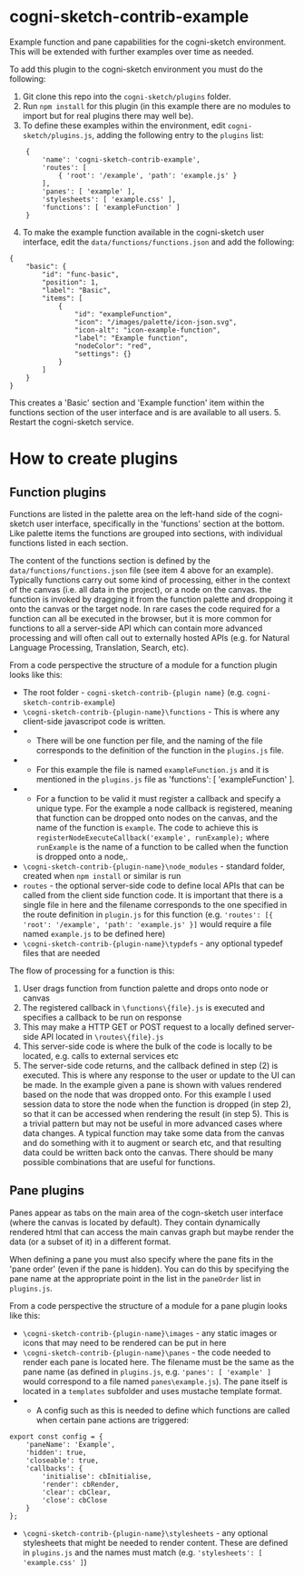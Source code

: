 # cogni-sketch-contrib-example
Example function and pane capabilities for the cogni-sketch environment.
This will be extended with further examples over time as needed.

To add this plugin to the cogni-sketch environment you must do the following:
1. Git clone this repo into the `cogni-sketch/plugins` folder.
2. Run `npm install` for this plugin (in this example there are no modules to import but for real plugins there may well be).
3. To define these examples within the environment, edit `cogni-sketch/plugins.js`, adding the following entry to the `plugins` list:
```
    {
        'name': 'cogni-sketch-contrib-example',
        'routes': [
            { 'root': '/example', 'path': 'example.js' }
        ],
        'panes': [ 'example' ],
        'stylesheets': [ 'example.css' ],
        'functions': [ 'exampleFunction' ]
    }
```    
4. To make the example function available in the cogni-sketch user interface, edit the `data/functions/functions.json` and add the following:
```
{
    "basic": {
        "id": "func-basic",
        "position": 1,
        "label": "Basic",
        "items": [
            {
                "id": "exampleFunction",
                "icon": "/images/palette/icon-json.svg",
                "icon-alt": "icon-example-function",
                "label": "Example function",
                "nodeColor": "red",
                "settings": {}
            }
        ]
    }
}
```
This creates a 'Basic' section and 'Example function' item within the functions section of the user interface and is are available to all users.
5. Restart the cogni-sketch service.

# How to create plugins

## Function plugins
Functions are listed in the palette area on the left-hand side of the cogni-sketch user interface, specifically in the 'functions' section at the bottom.  Like palette items the functions are grouped into sections, with individual functions listed in each section.

The content of the functions section is defined by the `data/functions/functions.json` file (see item 4 above for an example).
Typically functions carry out some kind of processing, either in the context of the canvas (i.e. all data in the project), or a node on the canvas.  the function is invoked by dragging it from the function palette and droppoing it onto the canvas or the target node.  In rare cases the code required for a function can all be executed in the browser, but it is more common for functions to all a server-side API which can contain more advanced processing and will often call out to externally hosted APIs (e.g. for Natural Language Processing, Translation, Search, etc).

From a code perspective the structure of a module for a function plugin looks like this:

* The root folder - `cogni-sketch-contrib-{plugin name}` (e.g. `cogni-sketch-contrib-example`)
* `\cogni-sketch-contrib-{plugin-name}\functions` - This is where any client-side javascripot code is written.
* * There will be one function per file, and the naming of the file corresponds to the definition of the function in the `plugins.js` file.
* * For this example the file is named `exampleFunction.js` and it is mentioned in the `plugins.js` file as 'functions': [ 'exampleFunction' ].
* * For a function to be valid it must register a callback and specify a unique type.  For the example a node callback is registered, meaning that function can be dropped onto nodes on the canvas, and the name of the function is `example`.  The code to achieve this is `registerNodeExecuteCallback('example', runExample);` where `runExample` is the name of a function to be called when the function is dropped onto a node,.
* `\cogni-sketch-contrib-{plugin-name}\node_modules` - standard folder, created when `npm install` or similar is run
* `routes` - the optional server-side code to define local APIs that can be called from the client side function code.  It is important that there is a single file in here and the filename corresponds to the one specified in the route definition in `plugin.js` for this function (e.g. `'routes': [{ 'root': '/example', 'path': 'example.js' }]` would require a file named `example.js` to be defined here)
* `\cogni-sketch-contrib-{plugin-name}\typdefs` - any optional typedef files that are needed

The flow of processing for a function is this:
1. User drags function from function palette and drops onto node or canvas
2. The registered callback in `\functions\{file}.js` is executed and specifies a callback to be run on response
3. This may make a HTTP GET or POST request to a locally defined server-side API located in `\routes\{file}.js`
4. This server-side code is where the bulk of the code is locally to be located, e.g. calls to external services etc
5. The server-side code returns, and the callback defined in step (2) is executed.  This is where any response to the user or update to the UI can be made.  In the example given a pane is shown with values rendered based on the node that was dropped onto.  For this example I used session data to store the node when the function is dropped (in step 2), so that it can be accessed when rendering the result (in step 5).  This is a trivial pattern but may not be useful in more advanced cases where data changes.  A typical function may take some data from the canvas and do something with it to augment or search etc, and that resulting data could be written back onto the canvas.  There should be many possible combinations that are useful for functions.


## Pane plugins
Panes appear as tabs on the main area of the cogn-sketch user interface (where the canvas is located by default).  They contain dynamically rendered html that can access the main canvas graph but maybe render the data (or a subset of it) in a different format.

When defining a pane you must also specify where the pane fits in the 'pane order' (even if the pane is hidden).  You can do this by specifying the pane name at the appropriate point in the list in the `paneOrder` list in `plugins.js`.

From a code perspective the structure of a module for a pane plugin looks like this:

* `\cogni-sketch-contrib-{plugin-name}\images` - any static images or icons that may need to be rendered can be put in here
* `\cogni-sketch-contrib-{plugin-name}\panes` - the code needed to render each pane is located here.  The filename must be the same as the pane name (as defined in `plugins.js`, e.g. `'panes': [ 'example' ]` would correspond to a file named `panes\example.js`).  The pane itself is located in a `templates` subfolder and uses mustache template format.
* * A config such as this is needed to define which functions are called when certain pane actions are triggered:
```
export const config = {
    'paneName': 'Example',
    'hidden': true,
    'closeable': true,
    'callbacks': {
        'initialise': cbInitialise,
        'render': cbRender,
        'clear': cbClear,
        'close': cbClose
    }
};
```

* `\cogni-sketch-contrib-{plugin-name}\stylesheets` - any optional stylesheets that might be needed to render content.  These are defined in `plugins.js` and the names must match (e.g. `'stylesheets': [ 'example.css' ]`)

